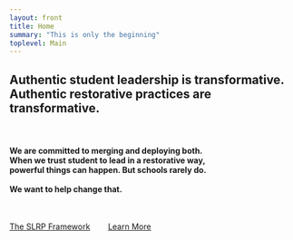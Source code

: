 ```yaml
---
layout: front
title: Home
summary: "This is only the beginning"
toplevel: Main
---
```


<h2><strong>Authentic student leadership is transformative.<br/>
Authentic restorative practices are transformative.</strong></h2><br/>

<h4>We are committed to merging and deploying both.<br/>
When we trust student to lead in a restorative way,<br/>
powerful things can happen. But schools rarely do.<br/><br/>
<strong>We want to help change that.</strong></h4><br/>

<a href="/framework" class="btn-get-started scrollto">The SLRP Framework</a> 
&nbsp;&nbsp;&nbsp;&nbsp;&nbsp;&nbsp;
<a href="/resources" class="btn-get-started scrollto">Learn More</a>               
